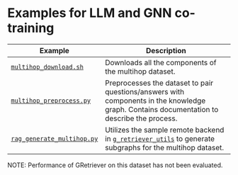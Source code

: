 # Examples for LLM and GNN co-training

| Example                                                          | Description                                                                                                                                                               |
| ---------------------------------------------------------------- | ------------------------------------------------------------------------------------------------------------------------------------------------------------------------- |
| [`multihop_download.sh`](./multihop_download.sh)                 |  Downloads all the components of the multihop dataset.                           |
| [`multihop_preprocess.py`](./multihop_preprocess.py)                     | Preprocesses the dataset to pair questions/answers with components in the knowledge graph. Contains documentation to describe the process.                              |
| [`rag_generate_multihop.py`](./rag_generate_multihop.py)                 | Utilizes the sample remote backend in [`g_retriever_utils`](../g_retriever_utils/) to generate subgraphs for the multihop dataset.                                  |

NOTE: Performance of GRetriever on this dataset has not been evaluated.